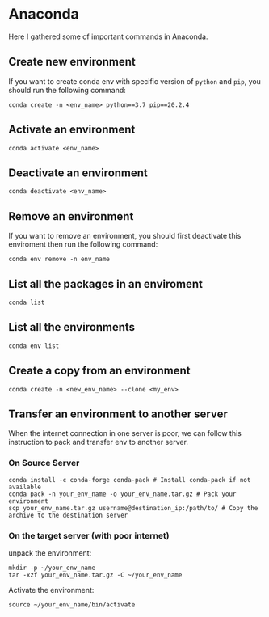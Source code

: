 # Anaconda
Here I gathered some of important commands in Anaconda.

## Create new environment
If you want to create conda env with specific version of `python` and `pip`, you should run the following command:
```
conda create -n <env_name> python==3.7 pip==20.2.4
```
## Activate an environment
```
conda activate <env_name>
```
## Deactivate an environment
```
conda deactivate <env_name>
```
## Remove an environment
If you want to remove an environment, you should first deactivate this enviroment then run the following command:
```
conda env remove -n env_name
```
## List all the packages in an enviroment
```
conda list
```
## List all the environments
```
conda env list
```
## Create a copy from an environment
```
conda create -n <new_env_name> --clone <my_env>
```

## Transfer an environment to another server
When the internet connection in one server is poor, we can follow this instruction to pack and transfer env to another server.

### On Source Server
```
conda install -c conda-forge conda-pack # Install conda-pack if not available
conda pack -n your_env_name -o your_env_name.tar.gz # Pack your environment
scp your_env_name.tar.gz username@destination_ip:/path/to/ # Copy the archive to the destination server
```

### On the target server (with poor internet)
unpack the environment:
```
mkdir -p ~/your_env_name
tar -xzf your_env_name.tar.gz -C ~/your_env_name

```
Activate the environment:

```
source ~/your_env_name/bin/activate
```
